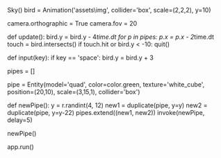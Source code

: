 Sky()
bird = Animation('assets\img',
                 collider='box',
                 scale=(2,2,2),
                 y=10)

camera.orthographic = True
camera.fov = 20

def update():
  bird.y = bird.y - 4*time.dt
  for p in pipes:
    p.x = p.x - 2*time.dt
  touch = bird.intersects()
  if touch.hit or bird.y < -10:
    quit()


def input(key):
  if key == 'space':
    bird.y = bird.y + 3

pipes = []

pipe = Entity(model='quad',
              color=color.green,
              texture='white_cube',
              position=(20,10),
              scale=(3,15,1),
              collider='box')

def newPipe():
  y = r.randint(4, 12)
  new1 = duplicate(pipe, y=y)
  new2 = duplicate(pipe, y=y-22)
  pipes.extend((new1, new2))
  invoke(newPipe, delay=5)

newPipe()

app.run()

